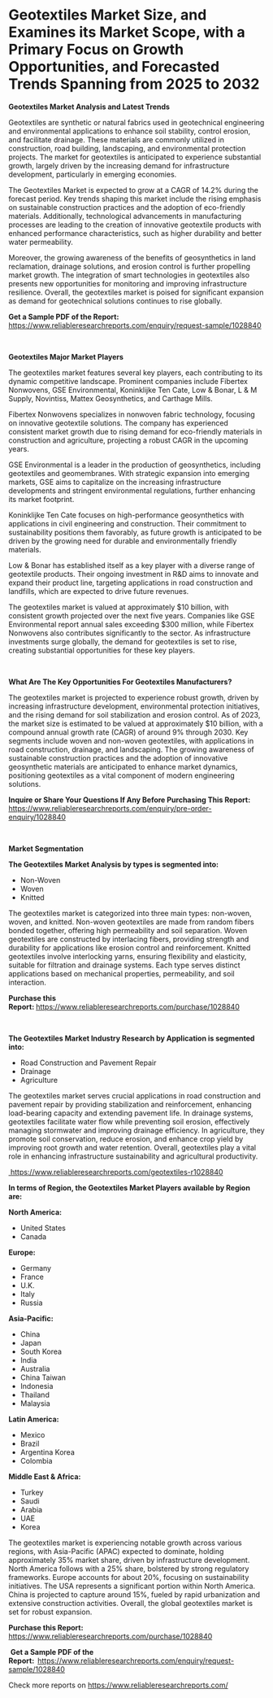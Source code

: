 <p><h1>Geotextiles Market Size, and Examines its Market Scope, with a Primary Focus on Growth Opportunities, and Forecasted Trends Spanning from 2025 to 2032</h1></p><p><strong>Geotextiles Market Analysis and Latest Trends</strong></p>
<p><p>Geotextiles are synthetic or natural fabrics used in geotechnical engineering and environmental applications to enhance soil stability, control erosion, and facilitate drainage. These materials are commonly utilized in construction, road building, landscaping, and environmental protection projects. The market for geotextiles is anticipated to experience substantial growth, largely driven by the increasing demand for infrastructure development, particularly in emerging economies.</p><p>The Geotextiles Market is expected to grow at a CAGR of 14.2% during the forecast period. Key trends shaping this market include the rising emphasis on sustainable construction practices and the adoption of eco-friendly materials. Additionally, technological advancements in manufacturing processes are leading to the creation of innovative geotextile products with enhanced performance characteristics, such as higher durability and better water permeability. </p><p>Moreover, the growing awareness of the benefits of geosynthetics in land reclamation, drainage solutions, and erosion control is further propelling market growth. The integration of smart technologies in geotextiles also presents new opportunities for monitoring and improving infrastructure resilience. Overall, the geotextiles market is poised for significant expansion as demand for geotechnical solutions continues to rise globally.</p></p>
<p><strong>Get a Sample PDF of the Report:&nbsp;</strong> <a href="https://www.reliableresearchreports.com/enquiry/request-sample/1028840?utm_campaign=2930&utm_medium=2&utm_source=Github&utm_content=ia&utm_term=21032025&utm_id=geotextiles">https://www.reliableresearchreports.com/enquiry/request-sample/1028840</a></p>
<p>&nbsp;</p>
<p><strong>Geotextiles Major Market Players</strong></p>
<p><p>The geotextiles market features several key players, each contributing to its dynamic competitive landscape. Prominent companies include Fibertex Nonwovens, GSE Environmental, Koninklijke Ten Cate, Low & Bonar, L & M Supply, Novintiss, Mattex Geosynthetics, and Carthage Mills. </p><p>Fibertex Nonwovens specializes in nonwoven fabric technology, focusing on innovative geotextile solutions. The company has experienced consistent market growth due to rising demand for eco-friendly materials in construction and agriculture, projecting a robust CAGR in the upcoming years. </p><p>GSE Environmental is a leader in the production of geosynthetics, including geotextiles and geomembranes. With strategic expansion into emerging markets, GSE aims to capitalize on the increasing infrastructure developments and stringent environmental regulations, further enhancing its market footprint.</p><p>Koninklijke Ten Cate focuses on high-performance geosynthetics with applications in civil engineering and construction. Their commitment to sustainability positions them favorably, as future growth is anticipated to be driven by the growing need for durable and environmentally friendly materials.</p><p>Low & Bonar has established itself as a key player with a diverse range of geotextile products. Their ongoing investment in R&D aims to innovate and expand their product line, targeting applications in road construction and landfills, which are expected to drive future revenues.</p><p>The geotextiles market is valued at approximately $10 billion, with consistent growth projected over the next five years. Companies like GSE Environmental report annual sales exceeding $300 million, while Fibertex Nonwovens also contributes significantly to the sector. As infrastructure investments surge globally, the demand for geotextiles is set to rise, creating substantial opportunities for these key players.</p></p>
<p>&nbsp;</p>
<p><strong>What Are The Key Opportunities For Geotextiles Manufacturers?</strong></p>
<p><p>The geotextiles market is projected to experience robust growth, driven by increasing infrastructure development, environmental protection initiatives, and the rising demand for soil stabilization and erosion control. As of 2023, the market size is estimated to be valued at approximately $10 billion, with a compound annual growth rate (CAGR) of around 9% through 2030. Key segments include woven and non-woven geotextiles, with applications in road construction, drainage, and landscaping. The growing awareness of sustainable construction practices and the adoption of innovative geosynthetic materials are anticipated to enhance market dynamics, positioning geotextiles as a vital component of modern engineering solutions.</p></p>
<p><strong>Inquire or Share Your Questions If Any Before Purchasing This Report:</strong> <a href="https://www.reliableresearchreports.com/enquiry/pre-order-enquiry/1028840?utm_campaign=2930&utm_medium=2&utm_source=Github&utm_content=ia&utm_term=21032025&utm_id=geotextiles">https://www.reliableresearchreports.com/enquiry/pre-order-enquiry/1028840</a></p>
<p>&nbsp;</p>
<p><strong>Market Segmentation</strong></p>
<p><strong>The Geotextiles Market Analysis by types is segmented into:</strong></p>
<p><ul><li>Non-Woven</li><li>Woven</li><li>Knitted</li></ul></p>
<p><p>The geotextiles market is categorized into three main types: non-woven, woven, and knitted. Non-woven geotextiles are made from random fibers bonded together, offering high permeability and soil separation. Woven geotextiles are constructed by interlacing fibers, providing strength and durability for applications like erosion control and reinforcement. Knitted geotextiles involve interlocking yarns, ensuring flexibility and elasticity, suitable for filtration and drainage systems. Each type serves distinct applications based on mechanical properties, permeability, and soil interaction.</p></p>
<p><strong>Purchase this Report:&nbsp;</strong><a href="https://www.reliableresearchreports.com/purchase/1028840?utm_campaign=2930&utm_medium=2&utm_source=Github&utm_content=ia&utm_term=21032025&utm_id=geotextiles">https://www.reliableresearchreports.com/purchase/1028840</a></p>
<p>&nbsp;</p>
<p><strong>The Geotextiles Market Industry Research by Application is segmented into:</strong></p>
<p><ul><li>Road Construction and Pavement Repair</li><li>Drainage</li><li>Agriculture</li></ul></p>
<p><p>The geotextiles market serves crucial applications in road construction and pavement repair by providing stabilization and reinforcement, enhancing load-bearing capacity and extending pavement life. In drainage systems, geotextiles facilitate water flow while preventing soil erosion, effectively managing stormwater and improving drainage efficiency. In agriculture, they promote soil conservation, reduce erosion, and enhance crop yield by improving root growth and water retention. Overall, geotextiles play a vital role in enhancing infrastructure sustainability and agricultural productivity.</p></p>
<p><a href="https://www.reliableresearchreports.com/geotextiles-r1028840?utm_campaign=2930&utm_medium=2&utm_source=Github&utm_content=ia&utm_term=21032025&utm_id=geotextiles">&nbsp;https://www.reliableresearchreports.com/geotextiles-r1028840</a></p>
<p><strong>In terms of Region, the Geotextiles Market Players available by Region are:</strong></p>
<p>
    <p> <strong> North America: </strong>
        <ul>
            <li>United States</li>
            <li>Canada</li>
        </ul>
        </p> 
    <p> <strong> Europe: </strong>
        <ul>
            <li>Germany</li>
            <li>France</li>
            <li>U.K.</li>
            <li>Italy</li>
            <li>Russia</li>
        </ul>
        </p> 
    <p> <strong> Asia-Pacific: </strong>
        <ul>
            <li>China</li>
            <li>Japan</li>
            <li>South Korea</li>
            <li>India</li>
            <li>Australia</li>
            <li>China Taiwan</li>
            <li>Indonesia</li>
            <li>Thailand</li>
            <li>Malaysia</li>
        </ul>
        </p> 
    <p> <strong> Latin America: </strong>
        <ul>
            <li>Mexico</li>
            <li>Brazil</li>
            <li>Argentina Korea</li>
            <li>Colombia</li>
        </ul>
        </p> 
    <p> <strong> Middle East & Africa: </strong>
        <ul>
            <li>Turkey</li>
            <li>Saudi</li>
            <li>Arabia</li>
            <li>UAE</li>
            <li>Korea</li>
        </ul>
    </p>
    </p>
<p><p>The geotextiles market is experiencing notable growth across various regions, with Asia-Pacific (APAC) expected to dominate, holding approximately 35% market share, driven by infrastructure development. North America follows with a 25% share, bolstered by strong regulatory frameworks. Europe accounts for about 20%, focusing on sustainability initiatives. The USA represents a significant portion within North America. China is projected to capture around 15%, fueled by rapid urbanization and extensive construction activities. Overall, the global geotextiles market is set for robust expansion.</p></p>
<p><strong>Purchase this Report: </strong><a href="https://www.reliableresearchreports.com/purchase/1028840?utm_campaign=2930&utm_medium=2&utm_source=Github&utm_content=ia&utm_term=21032025&utm_id=geotextiles">https://www.reliableresearchreports.com/purchase/1028840</a></p>
<p>&nbsp;<strong>Get a Sample PDF of the Report:&nbsp;&nbsp;</strong><a href="https://www.reliableresearchreports.com/enquiry/request-sample/1028840?utm_campaign=2930&utm_medium=2&utm_source=Github&utm_content=ia&utm_term=21032025&utm_id=geotextiles">https://www.reliableresearchreports.com/enquiry/request-sample/1028840</a></p>
<p><strong></strong></p>
<p>Check more reports on <a href="https://www.reliableresearchreports.com/?utm_campaign=2930&utm_medium=2&utm_source=Github&utm_content=ia&utm_term=21032025&utm_id=geotextiles">https://www.reliableresearchreports.com/</a></p>